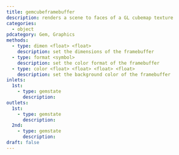 ```yaml
---
title: gemcubeframebuffer
description: renders a scene to faces of a GL cubemap texture
categories:
  - object
pdcategory: Gem, Graphics
methods:
  - type: dimen <float> <float>
    description: set the dimensions of the framebuffer
  - type: format <symbol>
    description: set the color format of the framebuffer
  - type: color <float> <float> <float> <float>
    description: set the background color of the framebuffer
inlets:
  1st:
    - type: gemstate
      description:
outlets:
  1st:
    - type: gemstate
      description:
  2nd:
    - type: gemstate
      description:
draft: false
---
```

